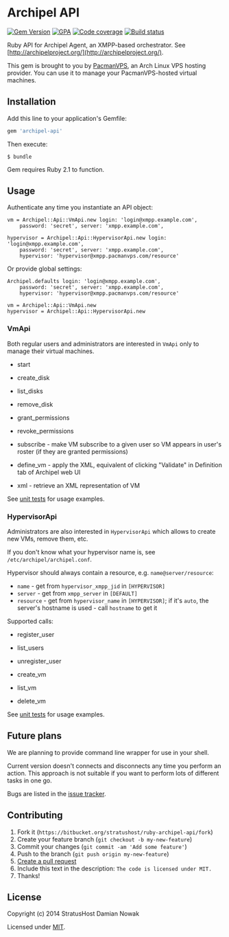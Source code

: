 # Archipel API

[![Gem Version](https://badge.fury.io/rb/archipel-api.png)](http://badge.fury.io/rb/archipel-api)
[![GPA](https://codeclimate.com/github/Nowaker/ruby-archipel-api.png)](https://codeclimate.com/github/Nowaker/ruby-archipel-api)
[![Code coverage](https://codeclimate.com/github/Nowaker/ruby-archipel-api/coverage.png)](https://codeclimate.com/github/Nowaker/ruby-archipel-api)
[![Build status](https://travis-ci.org/Nowaker/ruby-archipel-api.svg?branch=master)](https://travis-ci.org/Nowaker/ruby-archipel-api)

Ruby API for Archipel Agent, an XMPP-based orchestrator. See [http://archipelproject.org/](http://archipelproject.org/).

This gem is brought to you by [PacmanVPS](https://www.pacmanvps.com), an Arch Linux VPS hosting provider.
You can use it to manage your PacmanVPS-hosted virtual machines.

## Installation

Add this line to your application's Gemfile:

```ruby
gem 'archipel-api'
```

Then execute:

```
$ bundle
```

Gem requires Ruby 2.1 to function.

## Usage

Authenticate any time you instantiate an API object:

```
vm = Archipel::Api::VmApi.new login: 'login@xmpp.example.com',
    password: 'secret', server: 'xmpp.example.com',

hypervisor = Archipel::Api::HypervisorApi.new login: 'login@xmpp.example.com',
    password: 'secret', server: 'xmpp.example.com',
    hypervisor: 'hypervisor@xmpp.pacmanvps.com/resource'
```

Or provide global settings:

```
Archipel.defaults login: 'login@xmpp.example.com',
    password: 'secret', server: 'xmpp.example.com',
    hypervisor: 'hypervisor@xmpp.pacmanvps.com/resource'

vm = Archipel::Api::VmApi.new
hypervisor = Archipel::Api::HypervisorApi.new
```

### VmApi

Both regular users and administrators are interested in `VmApi` only to manage their virtual machines.

- start

- create_disk
- list_disks
- remove_disk

- grant_permissions
- revoke_permissions
- subscribe - make VM subscribe to a given user so VM appears in user's roster (if they are granted permissions)

- define_vm - apply the XML, equivalent of clicking "Validate" in Definition tab of Archipel web UI
- xml - retrieve an XML representation of VM

See [unit tests](https://bitbucket.org/stratushost/ruby-archipel-api/src/master/spec/units/vm_api_spec.rb?at=master)
for usage examples.

### HypervisorApi

Administrators are also interested in `HypervisorApi` which allows to create new VMs, remove them, etc.

If you don't know what your hypervisor name is, see `/etc/archipel/archipel.conf`.

Hypervisor should always contain a resource, e.g. `name@server/resource`:

- `name` - get from `hypervisor_xmpp_jid` in `[HYPERVISOR]`
- `server` - get from `xmpp_server` in `[DEFAULT]`
- `resource` - get from `hypervisor_name` in `[HYPERVISOR]`; if it's `auto`, the server's hostname is used - call `hostname` to get it

Supported calls:

- register_user
- list_users
- unregister_user

- create_vm
- list_vm
- delete_vm

See [unit tests](https://bitbucket.org/stratushost/ruby-archipel-api/src/master/spec/units/hypervisor_api_spec.rb?at=master)
for usage examples.

## Future plans

We are planning to provide command line wrapper for use in your shell.

Current version doesn't connects and disconnects any time you perform an action.
This approach is not suitable if you want to perform lots of different tasks in one go.

Bugs are listed in the [issue tracker](https://bitbucket.org/stratushost/ruby-archipel-api/issues?status=new&status=open).

## Contributing

1. Fork it (`https://bitbucket.org/stratushost/ruby-archipel-api/fork`)
2. Create your feature branch (`git checkout -b my-new-feature`)
3. Commit your changes (`git commit -am 'Add some feature'`)
4. Push to the branch (`git push origin my-new-feature`)
5. [Create a pull request](https://bitbucket.org/stratushost/ruby-archipel-api/pull-requests)
6. Include this text in the description: `The code is licensed under MIT.`
7. Thanks!

## License

Copyright (c) 2014 StratusHost Damian Nowak

Licensed under [MIT](https://bitbucket.org/stratushost/ruby-archipel-api/src/ba6789b5d88c9604808dadcc2f1a9a41eb866434/LICENSE.txt?at=master).
